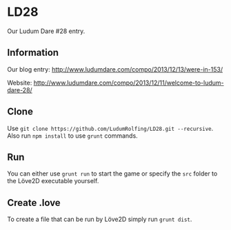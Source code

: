 # LD28

Our Ludum Dare #28 entry.

## Information

Our blog entry: http://www.ludumdare.com/compo/2013/12/13/were-in-153/

Website: http://www.ludumdare.com/compo/2013/12/11/welcome-to-ludum-dare-28/

## Clone

Use `git clone https://github.com/LudumRolfing/LD28.git --recursive`.
Also run `npm install` to use `grunt` commands.

## Run

You can either use `grunt run` to start the game or specify the `src` folder to the Löve2D executable yourself.

## Create .love

To create a file that can be run by Löve2D simply run `grunt dist`.
